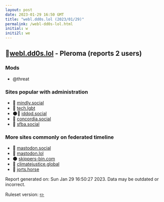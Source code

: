 ```yaml
---
layout: post
date: 2023-01-29 16:50 GMT
title: "webl.dd0s.lol (2023/01/29)"
permalink: /webl-dd0s-lol.html
initial: w
initi2l: we
---
```


## 🐘[webl.dd0s.lol](https://webl.dd0s.lol) - Pleroma (reports 2 users)

### Mods
 * @threat

### Sites popular with administration

* 🐘 [mindly.social](/mindly-social.html)
* 🐘 [tech.lgbt](/tech-lgbt.html)
* 🌑🧸 [iddqd.social](/iddqd-social.html)
* 🐘 [concordia.social](/concordia-social.html)
* 🐘 [sfba.social](/sfba-social.html)

### More sites commonly on federated timeline

* 🧸 [mastodon.social](/mastodon-social.html)
* 🐘 [mastodon.lol](/mastodon-lol.html)
* 🌑 [skippers-bin.com](/skippers-bin-com.html)
* 🐘 [climatejustice.global](/climatejustice-global.html)
* 🐘 [jorts.horse](/jorts-horse.html)

Report generated on: Sun Jan 29 16:50:27 2023. Data may be outdated or incorrect.

Ruleset version: [✏️](/version-pencil)
